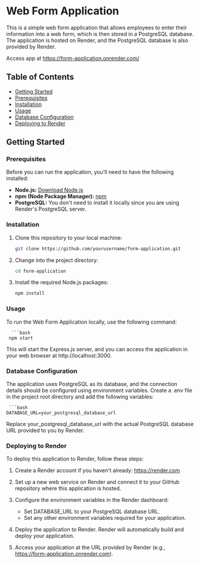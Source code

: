 # Web Form Application

This is a simple web form application that allows employees to enter their information into a web form, which is then stored in a PostgreSQL database. The application is hosted on Render, and the PostgreSQL database is also provided by Render.

Access app at https://form-application.onrender.com/

## Table of Contents

- [Getting Started](#getting-started)
- [Prerequisites](#prerequisites)
- [Installation](#installation)
- [Usage](#usage)
- [Database Configuration](#database-configuration)
- [Deploying to Render](#deploying-to-render)


## Getting Started

### Prerequisites

Before you can run the application, you'll need to have the following installed:

- **Node.js:** [Download Node.js](https://nodejs.org/)
- **npm (Node Package Manager):** [npm](https://www.npmjs.com/)
- **PostgreSQL:** You don't need to install it locally since you are using Render's PostgreSQL server.

### Installation

1. Clone this repository to your local machine:

   ```bash
   git clone https://github.com/yourusername/form-application.git
   
2. Change into the project directory:

     ```bash
   cd form-application

3. Install the required Node.js packages:

    ```bash
   npm install
    
### Usage

To run the Web Form Application locally, use the following command:

      ```bash
     npm start
   
This will start the Express.js server, and you can access the application in your web browser at http://localhost:3000.

### Database Configuration

The application uses PostgreSQL as its database, and the connection details should be configured using environment variables. Create a .env file in the project root directory and add the following variables:

     ```bash
    DATABASE_URL=your_postgresql_database_url
        
Replace your_postgresql_database_url with the actual PostgreSQL database URL provided to you by Render.

### Deploying to Render

To deploy this application to Render, follow these steps:

1. Create a Render account if you haven't already:  https://render.com

2. Set up a new web service on Render and connect it to your GitHub repository where this application is hosted.

3. Configure the environment variables in the Render dashboard:
   - Set DATABASE_URL to your PostgreSQL database URL.
   - Set any other environment variables required for your application.

4. Deploy the application to Render. Render will automatically build and deploy your application.

5. Access your application at the URL provided by Render (e.g., https://form-application.onrender.com).



